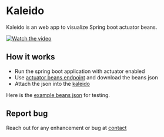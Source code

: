 # Kaleido

Kaleido is an web app to visualize Spring boot actuator beans.

[![Watch the video](https://img.youtube.com/vi/htgA_U8k7zU/maxresdefault.jpg)](https://www.youtube.com/watch?v=htgA_U8k7zU)

## How it works

- Run the spring boot application with actuator enabled
- Use [actuator beans endpoint](https://docs.spring.io/spring-boot/docs/current/reference/html/actuator.html) and download the beans json
- Attach the json into the [kaleido](https://kaleido.suriyaprakhash.com/)

Here is the [example beans json](kaleido-support-bean-eg.json) for testing.

## Report bug

Reach out for any enhancement or bug at [contact](https://www.suriyaprakhash.com/#contact)